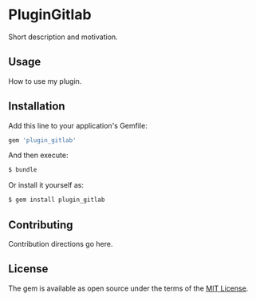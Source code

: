 # PluginGitlab
Short description and motivation.

## Usage
How to use my plugin.

## Installation
Add this line to your application's Gemfile:

```ruby
gem 'plugin_gitlab'
```

And then execute:
```bash
$ bundle
```

Or install it yourself as:
```bash
$ gem install plugin_gitlab
```

## Contributing
Contribution directions go here.

## License
The gem is available as open source under the terms of the [MIT License](https://opensource.org/licenses/MIT).
